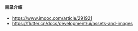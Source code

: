 #### 目录介绍






- https://www.imooc.com/article/291921
- https://flutter.cn/docs/development/ui/assets-and-images

